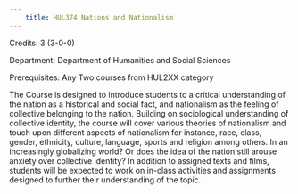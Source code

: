 ```yaml
---
    title: HUL374 Nations and Nationalism
---
```

Credits: 3 (3-0-0)

Department: Department of Humanities and Social Sciences

Prerequisites: Any Two courses from HUL2XX category

The Course is designed to introduce students to a critical understanding of the nation as a historical and social fact, and nationalism as the feeling of collective belonging to the nation. Building on sociological understanding of collective identity, the course will cover various theories of nationalism and touch upon different aspects of nationalism for instance, race, class, gender, ethnicity, culture, language, sports and religion among others. In an increasingly globalizing world? Or does the idea of the nation still arouse anxiety over collective identity? In addition to assigned texts and films, students will be expected to work on in-class activities and assignments designed to further their understanding of the topic.